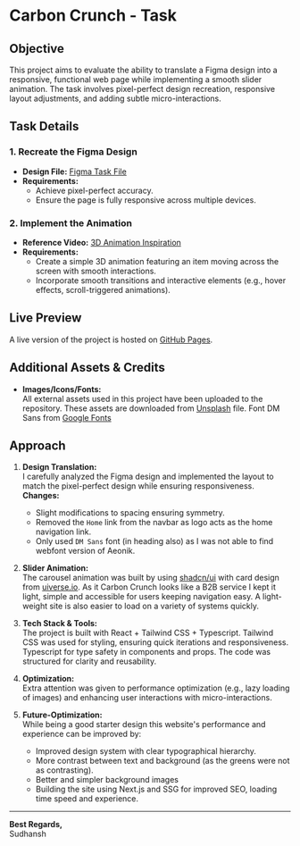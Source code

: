 # Carbon Crunch - Task

## Objective

This project aims to evaluate the ability to translate a Figma design into a responsive, functional web page while implementing a smooth slider animation. The task involves pixel-perfect design recreation, responsive layout adjustments, and adding subtle micro-interactions.

## Task Details

### 1. Recreate the Figma Design

- **Design File:** [Figma Task File](https://www.figma.com/design/mvr8LtX9LWOdTtX1Kco6pN/Task-File---4?node-id=0-1&t=WZ9qJ6dgNBSKNSXw-1)
- **Requirements:**
  - Achieve pixel-perfect accuracy.
  - Ensure the page is fully responsive across multiple devices.

### 2. Implement the Animation

- **Reference Video:** [3D Animation Inspiration](https://www.youtube.com/watch?v=m8Kd35nyuzw)
- **Requirements:**
  - Create a simple 3D animation featuring an item moving across the screen with smooth interactions.
  - Incorporate smooth transitions and interactive elements (e.g., hover effects, scroll-triggered animations).

## Live Preview

A live version of the project is hosted on [GitHub Pages](https://sadhug.github.io/carbon-crunch-task/).

## Additional Assets & Credits

- **Images/Icons/Fonts:**  
  All external assets used in this project have been uploaded to the repository. These assets are downloaded from [Unsplash](https://unsplash.com/) file. Font DM Sans from [Google Fonts](https://fonts.google.com/specimen/DM+Sans)

## Approach

1. **Design Translation:**  
   I carefully analyzed the Figma design and implemented the layout to match the pixel-perfect design while ensuring responsiveness.
   **Changes:**

   - Slight modifications to spacing ensuring symmetry.
   - Removed the `Home` link from the navbar as logo acts as the home navigation link.
   - Only used `DM Sans` font (in heading also) as I was not able to find webfont version of Aeonik.

2. **Slider Animation:**  
   The carousel animation was built by using [shadcn/ui](https://ui.shadcn.com/) with card design from [uiverse.io](https://uiverse.io/Javierrocadev/brown-kangaroo-82). As it Carbon Crunch looks like a B2B service I kept it light, simple and accessible for users keeping navigation easy. A light-weight site is also easier to load on a variety of systems quickly.

3. **Tech Stack & Tools:**  
   The project is built with React + Tailwind CSS + Typescript. Tailwind CSS was used for styling, ensuring quick iterations and responsiveness. Typescript for type safety in components and props. The code was structured for clarity and reusability.

4. **Optimization:**  
   Extra attention was given to performance optimization (e.g., lazy loading of images) and enhancing user interactions with micro-interactions.

5. **Future-Optimization:**  
   While being a good starter design this website's performance and experience can be improved by:
   - Improved design system with clear typographical hierarchy.
   - More contrast between text and background (as the greens were not as contrasting).
   - Better and simpler background images
   - Building the site using Next.js and SSG for improved SEO, loading time speed and experience.

---

**Best Regards,**  
Sudhansh
